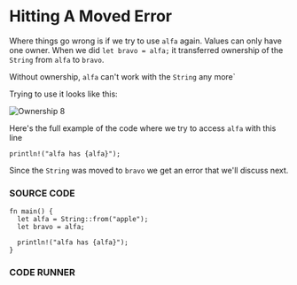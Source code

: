 # Hitting A Moved Error

Where things go wrong is if we try to
use `alfa` again. Values can only
have one owner. When we did `let bravo = alfa;`
it transferred ownership of the `String` from
`alfa` to `bravo`.

Without ownership, `alfa` can't work with the
`String` any more`

Trying to use it looks like this:

![Ownership 8](/images/ownership-8.png)

Here's the full example of the code where
we try to access `alfa` with this line

```rust, noplayground
println!("alfa has {alfa}");
```

Since the `String` was moved to `bravo`
we get an error that we'll discuss next.

### SOURCE CODE

```rust, noplayground, EXAMPLE1
fn main() {
  let alfa = String::from("apple");
  let bravo = alfa;

  println!("alfa has {alfa}");
}
```

### CODE RUNNER

```rust, editable, CODE1

```
